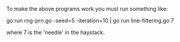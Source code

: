 To make the above programs work you must run something like: 

go run rng-prn.go -seed=5 -iteration=10 | go run line-filtering.go 7

where 7 is the 'needle' in the haystack.
